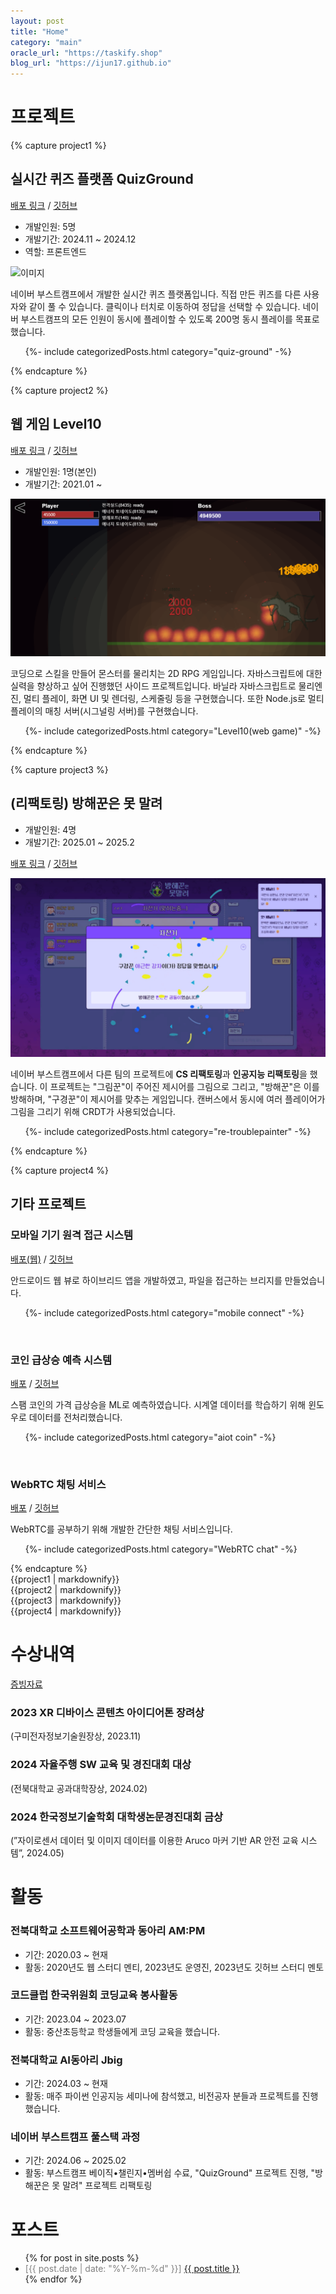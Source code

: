 ```yaml
---
layout: post
title: "Home"
category: "main"
oracle_url: "https://taskify.shop"
blog_url: "https://ijun17.github.io"
---
```


# 프로젝트

{% capture project1 %}

## 실시간 퀴즈 플랫폼 QuizGround

[배포 링크](https://quizground.site/) / [깃허브](https://github.com/boostcampwm-2024/web10-QuizGround)

- 개발인원: 5명
- 개발기간: 2024.11 ~ 2024.12
- 역할: 프론트엔드

![이미지](https://github.com/user-attachments/assets/79707267-b5f4-4df3-83b5-5d47ae515598)

네이버 부스트캠프에서 개발한 실시간 퀴즈 플랫폼입니다. 직접 만든 퀴즈를 다른 사용자와 같이 풀 수 있습니다. 클릭이나 터치로 이동하여 정답을 선택할 수 있습니다. 네이버 부스트캠프의 모든 인원이 동시에 플레이할 수 있도록 200명 동시 플레이를 목표로 했습니다. 

<ul>{%- include categorizedPosts.html category="quiz-ground" -%}</ul>
{% endcapture %}

{% capture project2 %}

## 웹 게임 Level10

[배포 링크]({{page.blog_url}}/Level10/) / [깃허브](https://github.com/ijun17/Level10)

- 개발인원: 1명(본인)
- 개발기간: 2021.01 ~

![image](https://raw.githubusercontent.com/ijun17/Level10/main/resource/readme/fight%20monster.png)

코딩으로 스킬을 만들어 몬스터를 물리치는 2D RPG 게임입니다. 자바스크립트에 대한 실력을 향상하고 싶어 진행했던 사이드 프로젝트입니다. 바닐라 자바스크립트로 물리엔진, 멀티 플레이, 화면 UI 및 렌더링, 스케줄링 등을 구현했습니다. 또한 Node.js로 멀티플레이의 매칭 서버(시그널링 서버)를 구현했습니다.

<ul>{%- include categorizedPosts.html category="Level10(web game)" -%}</ul>
{% endcapture %}

{% capture project3 %}

## (리팩토링) 방해꾼은 못 말려

- 개발인원: 4명
- 개발기간: 2025.01 ~ 2025.2

[배포 링크](https://re-troublepainter.kro.kr/) / [깃허브](https://github.com/boostcampwm-2024/refactor-web42-stop-troublepainter)

![alt text](image.png)

네이버 부스트캠프에서 다른 팀의 프로젝트에 **CS 리팩토링**과 **인공지능 리팩토링**을 했습니다. 이 프로젝트는 "그림꾼"이 주어진 제시어를 그림으로 그리고, "방해꾼"은 이를 방해하며, "구경꾼"이 제시어를 맞추는 게임입니다. 캔버스에서 동시에 여러 플레이어가 그림을 그리기 위해 CRDT가 사용되었습니다.

<ul>{%- include categorizedPosts.html category="re-troublepainter" -%}</ul>
{% endcapture %}

{% capture project4 %}

## 기타 프로젝트

### 모바일 기기 원격 접근 시스템

[배포(웹)]({{page.oracle_url}}/connect) / [깃허브](https://github.com/ijun17/mobile-connect)

안드로이드 웹 뷰로 하이브리드 앱을 개발하였고, 파일을 접근하는 브리지를 만들었습니다.

<ul>{%- include categorizedPosts.html category="mobile connect" -%}</ul>

<br>

### 코인 급상승 예측 시스템

[배포]({{page.oracle_url}}/coins) / [깃허브](https://github.com/ijun17/surge-coin-predictor)

스팸 코인의 가격 급상승을 ML로 예측하였습니다. 시계열 데이터를 학습하기 위해 윈도우로 데이터를 전처리했습니다.

<ul>{%- include categorizedPosts.html category="aiot coin" -%}</ul>

<br>

### WebRTC 채팅 서비스

[배포]({{page.blog_url}}/WebRTC-chat) / [깃허브](https://github.com/ijun17/WebRTC-chat)

WebRTC를 공부하기 위해 개발한 간단한 채팅 서비스입니다.

<ul>{%- include categorizedPosts.html category="WebRTC chat" -%}</ul>
{% endcapture %}

<div class="box">{{project1 | markdownify}}</div>
<div class="box">{{project2 | markdownify}}</div>
<div class="box">{{project3 | markdownify}}</div>
<div class="box">{{project4 | markdownify}}</div>

# 수상내역

[증빙자료](https://cyber-mitten-d95.notion.site/11d1f8769793474e8c4ce2c8f3c0d1c6?pvs=4)

### 2023 XR 디바이스 콘텐츠 아이디어톤 장려상

(구미전자정보기술원장상, 2023.11)

### 2024 자율주행 SW 교육 및 경진대회 대상

(전북대학교 공과대학장상, 2024.02)

### 2024 한국정보기술학회 대학생논문경진대회 금상

(”자이로센서 데이터 및 이미지 데이터를 이용한 Aruco 마커 기반 AR 안전 교육 시스템”, 2024.05)

# 활동

### 전북대학교 소프트웨어공학과 동아리 AM:PM

- 기간: 2020.03 ~ 현재
- 활동: 2020년도 웹 스터디 멘티, 2023년도 운영진, 2023년도 깃허브 스터디 멘토

### 코드클럽 한국위원회 코딩교육 봉사활동

- 기간: 2023.04 ~ 2023.07
- 활동: 중산초등학교 학생들에게 코딩 교육을 했습니다.

### 전북대학교 AI동아리 Jbig

- 기간: 2024.03 ~ 현재
- 활동: 매주 파이썬 인공지능 세미나에 참석했고, 비전공자 분들과 프로젝트를 진행했습니다.

### 네이버 부스트캠프 풀스택 과정

- 기간: 2024.06 ~ 2025.02
- 활동: 부스트캠프 베이직•챌린지•멤버쉽 수료, "QuizGround" 프로젝트 진행, "방해꾼은 못 말려" 프로젝트 리팩토링

# 포스트

<ul>
  {% for post in site.posts %}
    <li>
      <span style="color:gray;">[{{ post.date | date: "%Y-%m-%d" }}] </span> 
      <a  class="post-link" href="{{ post.url }}">{{ post.title }} </a>
    </li>
{% endfor %}
</ul>
